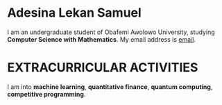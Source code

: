 # Adesina Lekan Samuel

I am an undergraduate student of Obafemi Awolowo University, studying **Computer Science with Mathematics**. My email address is [email](adesinalekan9@gmail.com).

# EXTRACURRICULAR ACTIVITIES
I am into **machine learning**, **quantitative finance**, **quantum computing**, **competitive programming**.
